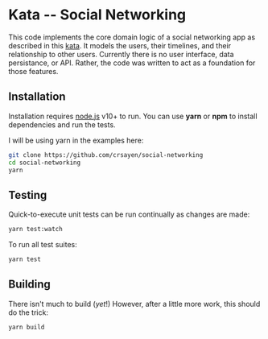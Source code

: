 # **Kata**  -- Social Networking

This code implements the core domain logic of a social networking app as described in this [kata](kata.md).
It models the users, their timelines, and their relationship to other users. Currently there is no user interface, data persistance, or API. Rather, the code was written to act as a foundation for those features. 

## Installation

Installation requires [node.js](https://nodejs.org/) v10+ to run.
You can use **yarn** or **npm** to install dependencies and run the tests. 

I will be using yarn in the examples here:
```sh
git clone https://github.com/crsayen/social-networking
cd social-networking
yarn
```

## Testing

Quick-to-execute unit tests can be run continually as changes are made:
```sh
yarn test:watch
```

To run all test suites:
```sh
yarn test
```

## Building
There isn't much to build (*yet*!)
However, after a little more work, this should do the trick:
```sh
yarn build
```

